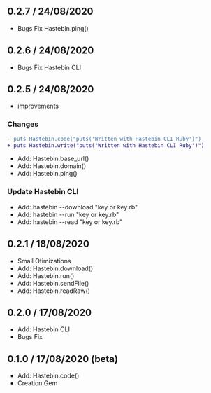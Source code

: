 ## 0.2.7 / 24/08/2020
* Bugs Fix Hastebin.ping()
## 0.2.6 / 24/08/2020
* Bugs Fix Hastebin CLI
## 0.2.5 / 24/08/2020
* improvements
### Changes
```diff
- puts Hastebin.code("puts('Written with Hastebin CLI Ruby')")
+ puts Hastebin.write("puts('Written with Hastebin CLI Ruby')")
```
* Add: Hastebin.base_url()
* Add: Hastebin.domain()
* Add: Hastebin.ping()
### Update Hastebin CLI
* Add: hastebin --download "key or key.rb"
* Add: hastebin --run "key or key.rb"
* Add: hastebin --read "key or key.rb"
## 0.2.1 / 18/08/2020
* Small Otimizations
* Add: Hastebin.download()
* Add: Hastebin.run()
* Add: Hastebin.sendFile()
* Add: Hastebin.readRaw()
## 0.2.0 / 17/08/2020 
* Add: Hastebin CLI
* Bugs Fix
## 0.1.0 / 17/08/2020 (beta)
* Add: Hastebin.code()
* Creation Gem
